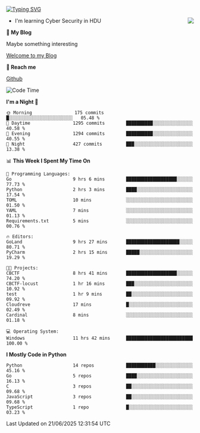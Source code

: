 [![Typing SVG](https://readme-typing-svg.herokuapp.com?font=Fira+Code&pause=1000&random=false&width=450&height=60&lines=Hello+%F0%9F%91%8B%F0%9F%8F%BB;I'm+JBNRZ)](https://git.io/typing-svg)

<a href="#">
  <img align="right" src="https://github-readme-stats.vercel.app/api?username=JBNRZ&show_icons=true&bg_color=15,f2f7fd,E0EAFC" />
</a>

- I'm learning Cyber Security in HDU

 **🌱 My Blog**

Maybe something interesting

[Welcome to my Blog](https://jbnrz.com.cn/)

 **💬 Reach me** 

[Github](https://github.com/JBNRZ)


<!--START_SECTION:waka-->
![Code Time](http://img.shields.io/badge/Code%20Time-1%2C287%20hrs%2032%20mins-blue)

**I'm a Night 🦉** 

```text
🌞 Morning                175 commits         █░░░░░░░░░░░░░░░░░░░░░░░░   05.48 % 
🌆 Daytime                1295 commits        ██████████░░░░░░░░░░░░░░░   40.58 % 
🌃 Evening                1294 commits        ██████████░░░░░░░░░░░░░░░   40.55 % 
🌙 Night                  427 commits         ███░░░░░░░░░░░░░░░░░░░░░░   13.38 % 
```


📊 **This Week I Spent My Time On** 

```text
💬 Programming Languages: 
Go                       9 hrs 6 mins        ███████████████████░░░░░░   77.73 % 
Python                   2 hrs 3 mins        ████░░░░░░░░░░░░░░░░░░░░░   17.54 % 
TOML                     10 mins             ░░░░░░░░░░░░░░░░░░░░░░░░░   01.50 % 
YAML                     7 mins              ░░░░░░░░░░░░░░░░░░░░░░░░░   01.13 % 
Requirements.txt         5 mins              ░░░░░░░░░░░░░░░░░░░░░░░░░   00.76 % 

🔥 Editors: 
GoLand                   9 hrs 27 mins       ████████████████████░░░░░   80.71 % 
PyCharm                  2 hrs 15 mins       █████░░░░░░░░░░░░░░░░░░░░   19.29 % 

🐱‍💻 Projects: 
CBCTF                    8 hrs 41 mins       ███████████████████░░░░░░   74.20 % 
CBCTF-locust             1 hr 16 mins        ███░░░░░░░░░░░░░░░░░░░░░░   10.92 % 
test                     1 hr 9 mins         ██░░░░░░░░░░░░░░░░░░░░░░░   09.92 % 
Cloudreve                17 mins             █░░░░░░░░░░░░░░░░░░░░░░░░   02.49 % 
Cardinal                 8 mins              ░░░░░░░░░░░░░░░░░░░░░░░░░   01.18 % 

💻 Operating System: 
Windows                  11 hrs 42 mins      █████████████████████████   100.00 % 
```

**I Mostly Code in Python** 

```text
Python                   14 repos            ███████████░░░░░░░░░░░░░░   45.16 % 
Go                       5 repos             ████░░░░░░░░░░░░░░░░░░░░░   16.13 % 
C                        3 repos             ██░░░░░░░░░░░░░░░░░░░░░░░   09.68 % 
JavaScript               3 repos             ██░░░░░░░░░░░░░░░░░░░░░░░   09.68 % 
TypeScript               1 repo              █░░░░░░░░░░░░░░░░░░░░░░░░   03.23 % 
```




 Last Updated on 21/06/2025 12:31:54 UTC
<!--END_SECTION:waka-->
